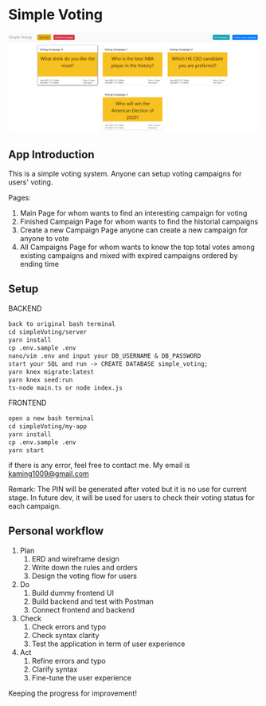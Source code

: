 # Simple Voting
![](images/mainpage.png)
## App Introduction
This is a simple voting system.  Anyone can setup voting campaigns for users' voting.

Pages:
1. Main Page
   for whom wants to find an interesting campaign for voting
2. Finished Campaign Page
   for whom wants to find the historial campaigns
3. Create a new Campaign Page
   anyone can create a new campaign for anyone to vote
4. All Campaigns Page
   for whom wants to know the top total votes among existing campaigns and mixed with expired campaigns ordered by ending time 

## Setup

BACKEND
```
back to original bash terminal
cd simpleVoting/server
yarn install
cp .env.sample .env
nano/vim .env and input your DB_USERNAME & DB_PASSWORD
start your SQL and run -> CREATE DATABASE simple_voting;
yarn knex migrate:latest
yarn knex seed:run
ts-node main.ts or node index.js
```

FRONTEND
```
open a new bash terminal
cd simpleVoting/my-app
yarn install
cp .env.sample .env
yarn start
```
if there is any error, feel free to contact me. My email is kaming1009@gmail.com

Remark: 
The PIN will be generated after voted but it is no use for current stage.  In future dev, it will be used for users to check their voting status for each campaign.

## Personal workflow
1. Plan
   1. ERD and wireframe design
   2. Write down the rules and orders
   3. Design the voting flow for users
2. Do
   1. Build dummy frontend UI
   2. Build backend and test with Postman
   3. Connect frontend and backend
3. Check
   1. Check errors and typo
   2. Check syntax clarity
   3. Test the application in term of user experience
4. Act
   1. Refine errors and typo
   2. Clarify syntax
   3. Fine-tune the user experience

Keeping the progress for improvement!


